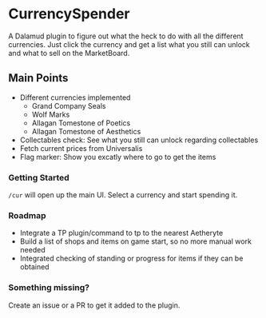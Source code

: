 # CurrencySpender

A Dalamud plugin to figure out what the heck to do with all the different currencies. Just click the currency and get a list what you still can unlock and what to sell on the MarketBoard.

## Main Points

* Different currencies implemented
  * Grand Company Seals
  * Wolf Marks
  * Allagan Tomestone of Poetics
  * Allagan Tomestone of Aesthetics
* Collectables check: See what you still can unlock regarding collectables
* Fetch current prices from Universalis
* Flag marker: Show you excatly where to go to get the items

### Getting Started

`/cur` will open up the main UI.
Select a currency and start spending it.

### Roadmap
* Integrate a TP plugin/command to tp to the nearest Aetheryte
* Build a list of shops and items on game start, so no more manual work needed
* Integrated checking of standing or progress for items if they can be obtained

### Something missing?

Create an issue or a PR to get it added to the plugin.
